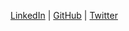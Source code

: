 [LinkedIn](https://www.linkedin.com/in/edgardojcabezas/) | [GitHub](http://github.com/edgardocabezas) | [Twitter](https://twitter.com/iecabezas)

